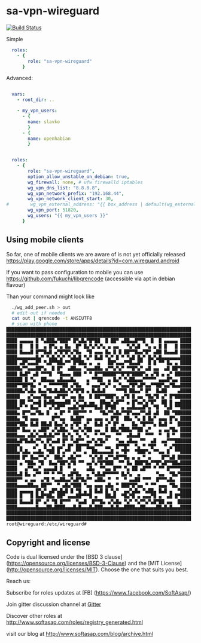 sa-vpn-wireguard
================

[![Build Status](https://travis-ci.com/softasap/sa-vpn-wireguard.svg?branch=master)](https://travis-ci.com/softasap/sa-vpn-wireguard)

Simple

```YAML
  roles:
    - {
        role: "sa-vpn-wireguard"
      }
```

Advanced:

```YAML

  vars:
    - root_dir: ..

    - my_vpn_users:
      - {
        name: slavko
        }
      - {
        name: openhabian
        }


  roles:
    - {
        role: "sa-vpn-wireguard",
        option_allow_unstable_on_debian: true,
        wg_firewall: none, # ufw firewalld iptables
        wg_vpn_dns_list: "8.8.8.8",
        wg_vpn_network_prefix: "192.168.44",
        wg_vpn_network_client_start: 30,
#        wg_vpn_external_address: "{{ box_address | default(wg_external_address_guessed) }}"
        wg_vpn_port: 51820,
        wg_users: "{{ my_vpn_users }}"
      }
```

## Using mobile clients

So far, one of mobile clients we are aware of is not yet officially released   https://play.google.com/store/apps/details?id=com.wireguard.android

If you want to pass configuration to mobile you can use https://github.com/fukuchi/libqrencode (accessible via apt in debian flavour)

Than your command might look like

```sh
  ./wg_add_peer.sh > out
  # edit out if needed
  cat out | qrencode -t ANSIUTF8
  # scan with phone
█████████████████████████████████████████████████████████████████████
█████████████████████████████████████████████████████████████████████
████ ▄▄▄▄▄ █ ▀▄███▄▀███▀ █▀▄█▄▀█▀██  █ ██▀ ▄██▄▄█▀▀█  █  █ ▄▄▄▄▄ ████
████ █   █ █  ▄ █▀▄ ▄ █▄  █▀ █▄▀▄▀▄▀▄ ▄ ▄▄   ▀▄▀▄█  ▀▄ ▄ █ █   █ ████
████ █▄▄▄█ █▀▀█▄█ ▄▀█▀█▀▄▀█▄  ▀█ ▄▄▄ █▄ █ █ ██▀▀█▄▄▀█▀ ▄██ █▄▄▄█ ████
████▄▄▄▄▄▄▄█▄▀ ▀▄█▄▀▄▀ ▀▄█▄█ ▀▄▀ █▄█ ▀▄▀ █ ▀ ▀▄█ █▄▀ █▄▀▄█▄▄▄▄▄▄▄████
████ ▄█▀▄▄▄█▀ ▀▄█▀▀██▄▀▀ █▀██▄ ▄  ▄   ██▀▄▄▄▀▀█▄▄█▀  █ █ ▀▀ █▄ ▄ ████
█████▄▀▀▄▄▄██▀▄  █ █▀  ▄██▄▄ ▀▄▄▄██▄ ▄▀▀▄▀▄▀ ▀▀█▀▄▀ ▄█ ▄▄  ▄█ ██▀████
████ █▄█▀ ▄█ ▀▀▀█  ▀█▄▄▄ ███ ▀ ▀ █▀▀█████▀▀█▀█▀████▀▄ ▄▀█ ▄ ▄▀ ██████
██████ █ ▀▄  ██▄▄▄ ▄█▄▄▄█▄    ▄ ▀▀██  ▄ █▄▀ ▀▄██▄▄▄▀▀▀▀▀ ▄▄▄█▀▄▄ ████
████▀▀██▀█▄ ▀ ▄ ▀▀▀▀▀██ ▄▀█▄  ▀ ▄▄▄▀▀▄▀ ▄ ▀▄▄▄▀█▀▄█▀▄▄▀▀██▀▄▄▀█▄▄████
██████▄▀▄█▄ █▄▄▀█▄█▄██▄▀▄▀█▀█ ▄ █▄█▄█    ▀▀▀█ ██▄▄▀ █▀  █▄██    ▄████
█████   ▄▀▄▄▄▀█▄▄ ▄█▀█▀ ▄▄ █▄  █ ██▀▀███▀▄ ▄▀█ █ ▄▄ ▀█▄▀█ ▄▀ █▀██████
████ ██ ▀▀▄▄█ █▄██▄▄▄▄██ ▀▄▀▀▄ ▄▄  ██▄▄▀▄█▀▀ ▄ █▀▄▄▀▄▀█▀  ██ █ ▄▄████
████▄▀ ▀ █▄▄▀ ▀ ▄▀▄█▀▀ ▄▄█▄▀█▀▀▀▀█▄█ █▀██  ▄ ▄▄█▄▄▄█▀▄ ▀█  ▀▄█ ▀▀████
████▄ █▀▀▄▄▀█▄ █  ▄ █▀ ▀ ██▀▀▀ ▀   ▀█▄▀▀▄█▄▀▀█▀▄▄▄▀▀▄█ ▄█  ██ ▀██████
████▄ ▀█ ▄▄▄     █▀▀▄▄  █▄██▀ ▄▄ ▄▄▄ ▄ █▀█  ██▄ ▀▄ █ █▄▀ ▄▄▄ █▀▄ ████
████▀██▄ █▄█ ██▄█ █▄▄▀▄ ▄▀█▀ ▄▀  █▄█ ▄▀ █▀ ▄   █▄ ▀█▀▀▀▄ █▄█ ▀  █████
████▀ █▄▄ ▄ ▄██▀ ▄▀▄██▄ ▀▄▄▀▄▀██ ▄▄  █ ██▄▀███▄▀▀██ ▄▀   ▄ ▄▄▀█▄ ████
████▄▄▄ ▄█▄▀▄▄█▄█▄▀▀ █▄▀▄ ▀▄ ▀▄  ▀ ▀▀▄▄  ▀▀  ▄█▄▄█  ▀▀▀  ▀  █ ▀  ████
████▄█▀█▄█▄▀▀▄ █▀▄▄█ █▀ ▀▄█▀▀ ▄▄▀▄▀█▄▀   ▀▄▄ ▄█▄▄ ▀▀  ▄█  ▄▄▀▀▀██████
████▀▄    ▄▀  █ ▀▄ ▄▄▀ █▀ ██▀▀█▄▄▀▀▀ ▄▄  █▀▀█▀  ▀▄ ▀ ▀█▀   ▀ ▄▀██████
████▄▀▄█▄ ▄▄█▄ ▀██ █ ▄▀▀ ▄▀▀ ▄  ██▄▄▄▄▄█ ▄ ▀█▀  ▀███▀▄ ▀▀▄▄ █  ▀▀████
█████ █▀ █▄▄▀▀▄▀  ██▄▀ ▄█▄▀▀   ▀▄▀▄█ ▄▀▀▄█▀▀█▄ ▄ ▄ ▀ ▄    █▀▀▄█ █████
████ ▄ ▀██▄ ▀█  █▄▄▀██▀▄▀█ ▀▀ ▄▄▀▄▀█▀███  ▀▀ █▄ ███▀█▄▀▀█▀▄█▀▀██▄████
████   ▄▀▀▄▄▀ ▄▄▄▄█ █  ▀ ▄    ▄█▄  ▀▀▄▄ █▀▀ ▀▄ ██ ▄█▀▀ ▀ ▀▀ █▀▀▀▀████
████▄█ █▄ ▄▀▀ ▀▀ ▀ ▀▀▄ ▄█▀█▄  ▄ ▀▄█▄█▀▀▀▀▀ █▄▀▄  ▄      ▀▄▄  ▀█▄▀████
████▀▀ ▄ ▄▄  ▄▀█ ▀▄▄██▄▄▀▄█▀█▄▀▀ ▄██▄ ▀  ▀  ▀ ▄▄██ ▀▀▀  █▀▀▀▄█▄  ████
████▄▄▄▄██▄▄ ██▀▀  ▀ ▄█▄▀███ ▀▄▄ ▄▄▄ ▄█▄ ▀ ███▀█▀▄▄ ▀ ▀▀ ▄▄▄ ▀█▄ ████
████ ▄▄▄▄▄ █▀▄▀ ▄█▀▄█▄█ █ ▀█ ▄ █ █▄█ █ ▀▄▀  ▄▄▀▄█▄ ▀▄██▄ █▄█ ▄  ▀████
████ █   █ █▄█▀██▄ ██▀ ▄▄▄██▀▀▀█ ▄   ██▄█  ▀█▄▀█ ▄ ▄▄▄▀█ ▄  ▄█ █▀████
████ █▄▄▄█ █▀ ▄▀ ▀█ █▀▀▀  ▀▄▄█  █▀▀█▄ ▄▀▄█▄ ▀▄▀ ▀▄▀▀▄▀▄█▀██ ▄▄  █████
████▄▄▄▄▄▄▄█▄▄▄██▄████▄▄▄█▄█▄▄▄█▄███▄▄▄█▄█▄▄████▄▄██▄▄▄▄██▄█▄█▄▄▄████
█████████████████████████████████████████████████████████████████████
█████████████████████████████████████████████████████████████████████
root@wireguard:/etc/wireguard# 


```



Copyright and license
---------------------

Code is dual licensed under the [BSD 3 clause] (https://opensource.org/licenses/BSD-3-Clause) and the [MIT License] (http://opensource.org/licenses/MIT). Choose the one that suits you best.

Reach us:

Subscribe for roles updates at [FB] (https://www.facebook.com/SoftAsap/)

Join gitter discussion channel at [Gitter](https://gitter.im/softasap)

Discover other roles at  http://www.softasap.com/roles/registry_generated.html

visit our blog at http://www.softasap.com/blog/archive.html
